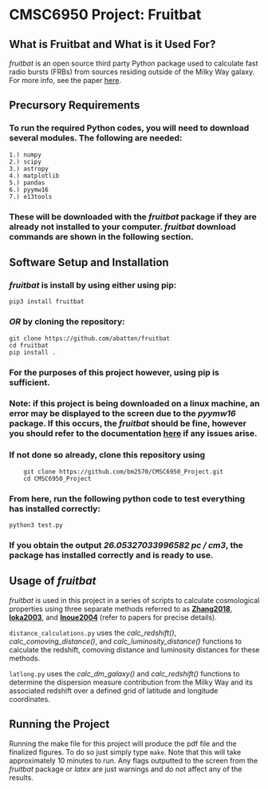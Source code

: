 # CMSC6950 Project: Fruitbat

## What is Fruitbat and What is it Used For?

*fruitbat* is an open source third party Python package used to calculate fast radio bursts (FRBs) from sources residing outside of the Milky Way galaxy. For more info, see the paper [here](https://arxiv.org/pdf/1905.04294.pdf).

## Precursory Requirements

### To run the required Python codes, you will need to download several modules. The following are needed:
	1.) numpy
	2.) scipy
	3.) astropy
	4.) matplotlib
	5.) pandas
	6.) pyymw16
	7.) e13tools
### These will be downloaded with the *fruitbat* package if they are already not installed to your computer. *fruitbat* download commands are shown in the following section.

## Software Setup and Installation

### *fruitbat* is install by using either using pip:
	pip3 install fruitbat
	
### *OR* by cloning the repository:
	git clone https://github.com/abatten/fruitbat
	cd fruitbat
	pip install .

### For the purposes of this project however, using pip is sufficient.
 
### **Note:** if this project is being downloaded on a linux machine, an error may be displayed to the screen due to the *pyymw16* package. If this occurs, the *fruitbat* should be fine, however you should refer to the documentation [here](https://pypi.org/project/fruitbat/) if any issues arise.

### If not done so already, clone this repository using
        git clone https://github.com/bm2570/CMSC6950_Project.git
        cd CMSC6950_Project

### From here, run the following python code to test everything has installed correctly:
	python3 test.py
### If you obtain the output *26.05327033996582 pc / cm3*, the package has installed correctly and is ready to use.

## Usage of *fruitbat*
*fruitbat* is used in this project in a series of scripts to calculate cosmological properties using three separate methods referred to as **[Zhang2018](https://arxiv.org/pdf/1808.05277.pdf)**, **[Ioka2003](https://arxiv.org/pdf/astro-ph/0309200.pdf)**, and **[Inoue2004](https://academic.oup.com/mnras/article/348/3/999/1279487)** (refer to papers for precise details).

`distance_calculations.py` uses the *calc_redshift()*, *calc_comoving_distance()*, and *calc_luminosity_distance()* functions to calculate the redshift, comoving distance and luminosity distances for these methods.

`latlong.py` uses the *calc_dm_galaxy()* and *calc_redshift()* functions to determine the dispersion measure contribution from the Milky Way and its associated redshift over a defined grid of latitude and longitude coordinates.

## Running the Project 

Running the make file for this project will produce the pdf file and the finalized figures. To do so just simply type `make`. 
Note that this will take approximately 10 minutes to run. Any flags outputted to the screen from the *fruitbat* package or *latex* are just warnings and do not affect any of the results.
